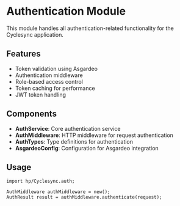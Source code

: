 # Authentication Module

This module handles all authentication-related functionality for the Cyclesync application.

## Features
- Token validation using Asgardeo
- Authentication middleware
- Role-based access control
- Token caching for performance
- JWT token handling

## Components
- **AuthService**: Core authentication service
- **AuthMiddleware**: HTTP middleware for request authentication
- **AuthTypes**: Type definitions for authentication
- **AsgardeoConfig**: Configuration for Asgardeo integration

## Usage
```ballerina
import hp/Cyclesync.auth;

AuthMiddleware authMiddleware = new();
AuthResult result = authMiddleware.authenticate(request);
```
